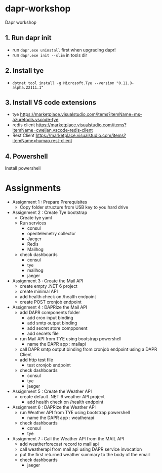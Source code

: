 # dapr-workshop
Dapr workshop


## 1. Run dapr init  
- run ```dapr.exe uninstall``` first when upgrading dapr!  
- run ```dapr.exe init --slim``` in tools dir  
  
## 2. Install tye  
- ```dotnet tool install -g Microsoft.Tye --version "0.11.0-alpha.22111.1"```

## 3. Install VS code extensions
- tye https://marketplace.visualstudio.com/items?itemName=ms-azuretools.vscode-tye
- redis client https://marketplace.visualstudio.com/items?itemName=cweijan.vscode-redis-client
- Rest Client https://marketplace.visualstudio.com/items?itemName=humao.rest-client


## 4. Powershell
Install powershell


# Assignments

- Assignment 1 : Prepare Prerequisites
    - Copy folder structure from USB key to you hard drive
- Assignment 2 : Create Tye bootstrap
    - Create tye yaml
    - Run services
        - consul
        - opentelemetry collector
        - Jaeger
        - Redis
        - Mailhog
    - check dashboards
        - consul
        - tye
        - mailhog
        - jaeger
- Assignment 3 : Create the Mail API
    - create empty .NET 6 project
    - create minimal API
    - add health check on /health endpoint
    - create POST cronjob endpoint
- Assignment 4 : DAPRize the Mail API
    - add DAPR components folder
        - add cron input binding
        - add smtp output binding
        - add secret store compponent
        - add secrets file
    - run Mail API from TYE using bootstrap powershell
        - name the DAPR app : mailapi
    - call DAPR smtp output binding from cronjob endpoint using a DAPR Client
    - add http test file
        - test cronjob endpoint
    - check dashboards
        - consul
        - tye
        - jaeger
- Assignment 5 : Create the Weather API
    - create default .NET 6 weather API project
        - add health check on /health endpoint
- Assignment 6 : DAPRize the Weather API
    - run Weather API from TYE using bootstrap powershell
        - name the DAPR app : weatherapi
    - check dashboards
        - consul
        - tye
- Assignment 7 : Call the Weather API from the MAIL API
    - add weatherforecast record to mail api
    - call weatherapi from mail api using DAPR service invocation
    - put the first returned weather summary to the body of the email
    - check dashboards
        - jaeger